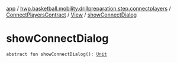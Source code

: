 [app](../../../index.md) / [hwp.basketball.mobility.drillpreparation.step.connectplayers](../../index.md) / [ConnectPlayersContract](../index.md) / [View](index.md) / [showConnectDialog](.)

# showConnectDialog

`abstract fun showConnectDialog(): `[`Unit`](https://kotlinlang.org/api/latest/jvm/stdlib/kotlin/-unit/index.html)